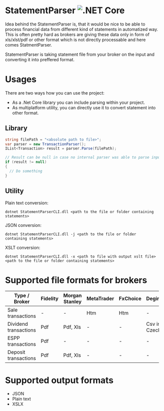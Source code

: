 # StatementParser ![.NET Core](https://github.com/vladimir-aubrecht/StatementParser/workflows/.NET%20Core/badge.svg)

Idea behind the StatementParser is, that it would be nice to be able to process financial data from different kind of statements in automatized way.
This is often pretty hard as brokers are giving these data only in form of xls/xlst/pdf or other format which is not directly processable and here comes StatmentParser.

StatementParser is taking statement file from your broker on the input and converting it into preffered format.

# Usages
There are two ways how you can use the project:
- As a .Net Core library you can include parsing within your project.
- As multiplatform utility, you can directly use it to convert statement into other format.

## Library
```csharp
string filePath = "<absolute path to file>";
var parser = new TransactionParser();
IList<Transaction> result = parser.Parse(filePath);

// Result can be null in case no internal parser was able to parse input file.
if (result != null)
{
  // Do something
}
```

## Utility
Plain text conversion:

``dotnet StatementParserCLI.dll <path to the file or folder containing statements>``

JSON conversion:

``dotnet StatementParserCLI.dll -j <path to the file or folder containing statements>``

XSLT conversion:

``dotnet StatementParserCLI.dll -x <path to file with output xslt file> <path to the file or folder containing statements>``

# Supported file formats for brokers

| Type / Broker         | Fidelity | Morgan Stanley | MetaTrader | FxChoice | Degiro       | Lynx | Interactive Broker |
| --------------------- | -------- | -------------- | ---------- | -------- | ------------ | ---- | ------------------ |
| Sale transactions     | -        | -              | Htm        | Htm      | -            | -    | -                  |
| Dividend transactions | Pdf      | Pdf, Xls       | -          | -        | Csv in Czech | Csv  | Csv                |
| ESPP transactions     | Pdf      | -              | -          | -        | -            | -    | -                  |
| Deposit transactions  | Pdf      | Pdf, Xls       | -          | -        | -            | -    | -                  |

# Supported output formats
- JSON
- Plain text
- XSLX
